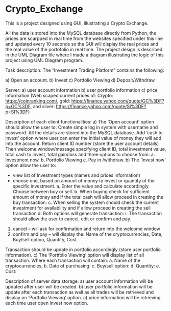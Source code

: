 # Crypto_Exchange
This is a project designed using GUI, illustrating a Crypto Exchange.

All the data is stored into the MySQL database directly from Python, the prices are scarpped in real time from the websites specified under this line
and updated every 10 seconds so the GUI will display the real prices and the real value of the portofolio in real time.
The project design is described in the UML Diagram file where I made a diagram illustrating the logic of this project using UML Diagram program.

Task description:
The “Investment Trading Platform” contains the following:

a) Open an account.
b) Invest
c) Portfolio Viewing
d) Deposit/Withdraw

Server:
a) user account information
b) user portfolio information
c) price information
(Web scaped current prices of:
Crypto: https://coinranking.com/,
gold: https://finance.yahoo.com/quote/GC%3DF?p=GC%3DF, and
silver: https://finance.yahoo.com/quote/SI%3DF?p=SI%3DF)

Description of each client functionalities:
a) The ‘Open account’ option should allow the user to:
Create simple log in system with username and password. All the details are stored into the MySQL database.
Add ‘cash to invest’ option where user can enter the initial value of money they will add into
the account.
Return client ID number (store the user account details)
Then welcome window/message specifying client ID, total investment value, total cash to
invest, total gain/loss and three options to choose from:
a. Investment now.
b. Portfolio Viewing
c. Pay in /withdraw.
b) The ‘Invest now’ option allow the user to:
- view list of Investment types (names and prices information)
- choose one, based on amount of money to invest or quantity of the specific investment.
a. Enter the value and calculate accordingly.
Choose between buy or sell.
b. When buying check for sufficient amount of money and if the total cash will allow
proceed in creating the buy transaction:
c. When selling the system should check the current investment for availability and if
allow proceed in creating the sell transaction
d. Both options will generate transaction:
i. The transaction should allow the user to cancel, edit or confirm and pay.
1. cancel – will ask for confirmation and return into the welcome window
2. confirm and pay – will display the:
   Name of the cryptocurrencies, Date, Buy/sell option, Quantity, Cost.

Transaction should be update in portfolio accordingly (store user portfolio information).
c) The ‘Portfolio Viewing’ option will display list of all transaction. Where each transaction will
contain:
a. Name of the cryptocurrencies,
b. Date of purchasing:
c. Buy/sell option:
d. Quantity:
e. Cost:

Description of server data storage:
a) user account information will be updated after user will be created.
b) user portfolio information will be update after each transaction as well as all trades will be
retrieved and display on ‘Portfolio Viewing’ option.
c) price information will be retrieving each time user open invest now option.
